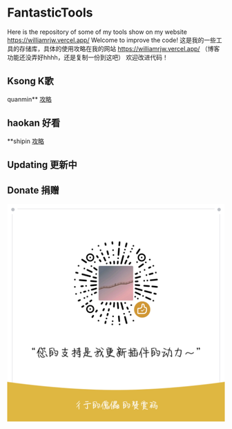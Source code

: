 # FantasticTools

Here is the repository of some of my tools show on my website https://williamrjw.vercel.app/ Welcome to improve the code!
这是我的一些工具的存储库，具体的使用攻略在我的网站 https://williamrjw.vercel.app/ （博客功能还没弄好hhhh，还是复制一份到这吧）
欢迎改进代码！

## Ksong K歌
quanmin\*\* 
[攻略](Ksong/T000.md)


## haokan 好看
\*\*shipin
[攻略](haokan/T001.md)

## Updating 更新中

## Donate 捐赠
![赞赏](我的赞赏码.png)
